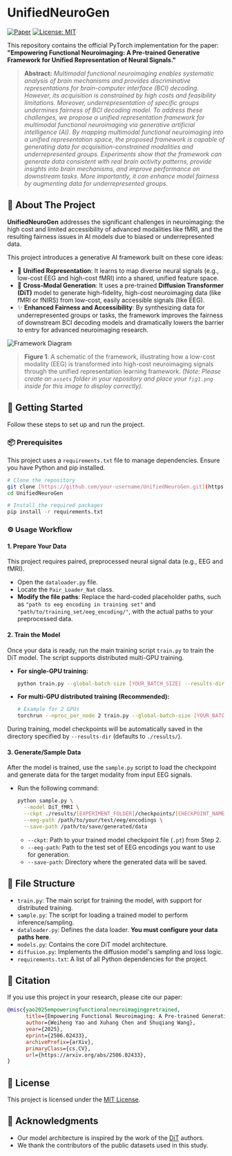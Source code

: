 # UnifiedNeuroGen

[![Paper](https://img.shields.io/badge/Paper-arXiv:2506.02433-b31b1b.svg)](https://arxiv.org/abs/2506.02433)
[![License: MIT](httpshttpss://img.shields.io/badge/License-MIT-yellow.svg)](https://opensource.org/licenses/MIT)

This repository contains the official PyTorch implementation for the paper: **"Empowering Functional Neuroimaging: A Pre-trained Generative Framework for Unified Representation of Neural Signals."**

> **Abstract:** *Multimodal functional neuroimaging enables systematic analysis of brain mechanisms and provides discriminative representations for brain-computer interface (BCI) decoding. However, its acquisition is constrained by high costs and feasibility limitations. Moreover, underrepresentation of specific groups undermines fairness of BCI decoding model. To address these challenges, we propose a unified representation framework for multimodal functional neuroimaging via generative artificial intelligence (AI). By mapping multimodal functional neuroimaging into a unified representation space, the proposed framework is capable of generating data for acquisition-constrained modalities and underrepresented groups. Experiments show that the framework can generate data consistent with real brain activity patterns, provide insights into brain mechanisms, and improve performance on downstream tasks. More importantly, it can enhance model fairness by augmenting data for underrepresented groups.*

## 📝 About The Project

**UnifiedNeuroGen** addresses the significant challenges in neuroimaging: the high cost and limited accessibility of advanced modalities like fMRI, and the resulting fairness issues in AI models due to biased or underrepresented data.

This project introduces a generative AI framework built on these core ideas:
- 🧠 **Unified Representation**: It learns to map diverse neural signals (e.g., low-cost EEG and high-cost fMRI) into a shared, unified feature space.
- 🧬 **Cross-Modal Generation**: It uses a pre-trained **Diffusion Transformer (DiT)** model to generate high-fidelity, high-cost neuroimaging data (like fMRI or fNIRS) from low-cost, easily accessible signals (like EEG).
- ✨ **Enhanced Fairness and Accessibility**: By synthesizing data for underrepresented groups or tasks, the framework improves the fairness of downstream BCI decoding models and dramatically lowers the barrier to entry for advanced neuroimaging research.

![Framework Diagram](./assets/fig1.png)
> **Figure 1**: A schematic of the framework, illustrating how a low-cost modality (EEG) is transformed into high-cost neuroimaging signals through the unified representation learning framework.
> *(Note: Please create an `assets` folder in your repository and place your `fig1.png` inside for this image to display correctly).*


## 🚀 Getting Started

Follow these steps to set up and run the project.

### 📦 Prerequisites

This project uses a `requirements.txt` file to manage dependencies. Ensure you have Python and pip installed.
```bash
# Clone the repository
git clone [https://github.com/your-username/UnifiedNeuroGen.git](https://github.com/your-username/UnifiedNeuroGen.git)
cd UnifiedNeuroGen

# Install the required packages
pip install -r requirements.txt
```

### ⚙️ Usage Workflow

#### 1. Prepare Your Data

This project requires paired, preprocessed neural signal data (e.g., EEG and fMRI).
- Open the `dataloader.py` file.
- Locate the `Pair_Loader_Nat` class.
- **Modify the file paths**: Replace the hard-coded placeholder paths, such as `"path to eeg encoding in training set"` and `"path/to/training_set/eeg_encoding/"`, with the actual paths to your preprocessed data.

#### 2. Train the Model

Once your data is ready, run the main training script `train.py` to train the DiT model. The script supports distributed multi-GPU training.

- **For single-GPU training:**
  ```bash
  python train.py --global-batch-size [YOUR_BATCH_SIZE] --results-dir ./results
  ```
- **For multi-GPU distributed training (Recommended):**
  ```bash
  # Example for 2 GPUs
  torchrun --nproc_per_node 2 train.py --global-batch-size [YOUR_BATCH_SIZE] --results-dir ./results
  ```

During training, model checkpoints will be automatically saved in the directory specified by `--results-dir` (defaults to `./results/`).

#### 3. Generate/Sample Data

After the model is trained, use the `sample.py` script to load the checkpoint and generate data for the target modality from input EEG signals.

- Run the following command:
  ```bash
  python sample.py \
    --model DiT_fMRI \
    --ckpt ./results/[EXPERIMENT_FOLDER]/checkpoints/[CHECKPOINT_NAME].pt \
    --eeg-path /path/to/your/test/eeg/encodings \
    --save-path /path/to/save/generated/data
  ```
  - `--ckpt`: Path to your trained model checkpoint file (`.pt`) from Step 2.
  - `--eeg-path`: Path to the test set of EEG encodings you want to use for generation.
  - `--save-path`: Directory where the generated data will be saved.

## 📁 File Structure

- `train.py`: The main script for training the model, with support for distributed training.
- `sample.py`: The script for loading a trained model to perform inference/sampling.
- `dataloader.py`: Defines the data loader. **You must configure your data paths here**.
- `models.py`: Contains the core DiT model architecture.
- `diffusion.py`: Implements the diffusion model's sampling and loss logic.
- `requirements.txt`: A list of all Python dependencies for the project.

## 📜 Citation

If you use this project in your research, please cite our paper:

```bibtex
@misc{yao2025empoweringfunctionalneuroimagingpretrained,
      title={Empowering Functional Neuroimaging: A Pre-trained Generative Framework for Unified Representation of Neural Signals}, 
      author={Weiheng Yao and Xuhang Chen and Shuqiang Wang},
      year={2025},
      eprint={2506.02433},
      archivePrefix={arXiv},
      primaryClass={cs.CV},
      url={https://arxiv.org/abs/2506.02433}, 
}
```

## 📄 License

This project is licensed under the [MIT License](LICENSE).

## 🙏 Acknowledgments

- Our model architecture is inspired by the work of the [DiT](https://github.com/facebookresearch/DiT) authors.
- We thank the contributors of the public datasets used in this study.
